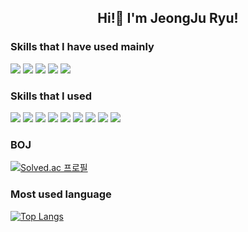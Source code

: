 <div align=center>
  <h2>Hi!👋 I'm JeongJu Ryu!</h3>
</div>

<h3>Skills that I have used mainly</h3>

<div>
  <img src="https://img.shields.io/badge/Java-007396?style=flat&logo=OpenJDK&logoColor=white"/>
  <img src="https://img.shields.io/badge/Spring-6DB33F?style=flat&logo=spring&logoColor=white">
  <img src="https://img.shields.io/badge/Mysql-4479A1?style=flat&logo=mysql&logoColor=white"> 
  <img src="https://img.shields.io/badge/Gradle-02303A?style=flat&logo=gradle&logoColor=white">
  <img src="https://img.shields.io/badge/Docker-2496ED?style=flat&logo=Docker&logoColor=white"/> 
</div>

<h3>Skills that I used</h3>

<div>
  <img src="https://img.shields.io/badge/Html5-E34F26?style=flat&logo=html5&logoColor=white"> 
  <img src="https://img.shields.io/badge/Css-1572B6?style=flat&logo=css3&logoColor=white"> 
  <img src="https://img.shields.io/badge/Javascript-F7DF1E?style=flat&logo=javascript&logoColor=black"> 
  <img src="https://img.shields.io/badge/Python-3766AB?style=flat-square&logo=Python&logoColor=white"/>
  <img src="https://img.shields.io/badge/React-61DAFB?style=flat&logo=react&logoColor=black"> 
  <img src="https://img.shields.io/badge/C-00599C?style=flat&logo=c%2B%2B&logoColor=white">
  <img src="https://img.shields.io/badge/Express-6DB33F?style=flat&logo=express&logoColor=white">
  <img src="https://img.shields.io/badge/Apache%20Kafka-000?style=flat&logo=apachekafka">
  <img src="https://img.shields.io/badge/Redis-%23DD0031.svg?style=flat&logo=redis&logoColor=white">
</div>



<h3>BOJ</h3>

[![Solved.ac
프로필](http://mazassumnida.wtf/api/v2/generate_badge?boj=totw2018)](https://solved.ac/totw2018)


<h3>Most used language</h3>

[![Top Langs](https://github-readme-stats.vercel.app/api/top-langs/?username=jeongjuryu&layout=compact)](https://github.com/anuraghazra/github-readme-stats)
